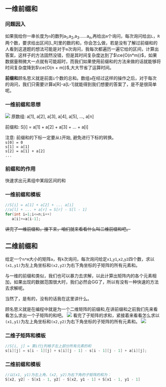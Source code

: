 
## 一维前缀和
### 问题因入
如果我给你一串长度为`n`的数列a<sub>1</sub>,a<sub>2</sub>,a<sub>3</sub>......a<sub>n</sub>,再给出`m`个询问，每次询问给出`L`，`R`两个数，要求给出区间[L,R]里的数的和，你会怎么做，若是没有了解过前缀和的人看到这道题的想法可能是对于`m`次询问，我每次都遍历一遍它给的区间，计算出答案，这样子的方法固然没错，但是其时间复杂度达到了$\ce{O(n*m)}$，如果数据量稍微大一点就有可能超时，而我们如果使用前缀和的方法来做的话就能够将时间复杂度降到$\ce{O(n + m)}$,大大节省了运算时间。

**前缀和**顾名思义就是前面`i`个数的总和。数组`a`在经过这样的操作之后，对于每次的询问，我们只需要计算a[R]-a[L-1]就能得到我们想要的答案了，是不是很简单呢。
### 一维前缀和思想
![](https://files.mdnice.com/user/34286/ffd728e1-ddfe-4ed2-b3e2-b5371fa9b5ea.png)
原数组: a[1], a[2], a[3], a[4], a[5], …, a[n]

前缀和: S[i] = a[1] + a[2] + a[3] + … + a[i]

注意: 前缀和的下标一定要从`1`开始, 避免进行下标的转换。<br>
`s[0] = 0`<br>
`s[1] = a[1]`<br>
`s[2] = a[1] + a[2]`<br>
`...`<br>
### 前缀和的作用
快速求出元素组中某段区间的和<br>

### 一维前缀和模板

```c++
//S[i] = a[1] + a[2] + ... a[i]
//a[l] + ... + a[r] = S[r] - S[l - 1]
for(int i=1;i<=n;i++)
   a[i]+=a[i-1];
```
~~讲完了一维前缀和，接下来，咱们就来看看什么叫二维前缀和吧。~~
## 二维前缀和
给定一个`n*m`大小的矩阵`a`，有`k`次询问，每次询问给定`x1`,`y1`,`x2`,`y2`四个数，求以`(x1,y1)`为左上角坐标和`(x2,y2)`为右下角坐标的子矩阵的所有元素和。

与一维的前缀和类似，我们也可以暴力去求解，以此计算出矩阵内的各个元素相加，如果出现的数据范围很大时，我们必然会GG了，所以有没有一种快速的方法去求解呢。

当然了，是有的，没有的话我在这里讲什么。

顾名思义就是在编程中就是为一个二维矩阵的前缀和,在讲前缀和之前我们先来看看怎么求出一个子矩阵的和吧。
![](https://files.mdnice.com/user/34286/1a87750a-3701-4dd3-bd4e-b2ceebb22ba7.png)
看完了子矩阵的求和，紧接着来看看怎么求以`(x1,y1)`为左上角坐标和`(x2,y2)`为右下角坐标的子矩阵的所有元素和。
![](https://files.mdnice.com/user/34286/127c8419-27a8-40bb-bc6f-af849cda547c.png)
 ### 二维子矩阵和模板
```c++
//S[i, j] = 第i行j列格子左上部分所有元素的和
s[i][j] = s[i - 1][j] + s[i][j - 1] - s[i - 1][j - 1] + a[i][j];
```
 
 ### 二维前缀和模板
```c++
//以(x1, y1)为左上角，(x2, y2)为右下角的子矩阵的和为：
S[x2, y2] - S[x1 - 1, y2] - S[x2, y1 - 1] + S[x1 - 1, y1 - 1]
```

